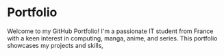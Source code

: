 # Portfolio
Welcome to my GitHub Portfolio! I'm a passionate IT student from France with a keen interest in computing, manga, anime, and series. This portfolio showcases my projects and skills,
